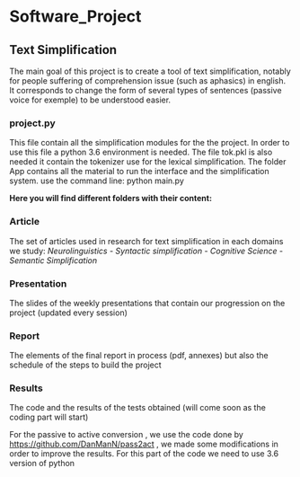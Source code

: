 # Software_Project

## Text Simplification

The main goal of this project is to create a tool of text simplification, notably for people suffering of comprehension issue (such as aphasics) in english. It corresponds to change the form of several types of sentences (passive voice for exemple) to be understood easier.

### project.py
This file contain all the simplification modules for the the project. In order to use this file a python 3.6 environment is needed. The file tok.pkl is also needed it contain the tokenizer use for the lexical simplification.
The folder App contains all the material to run the interface and the simplification system. use the command line:   python main.py


**Here you will find different folders with their content:**


### Article

The set of articles used in research for text simplification in each domains we study:
*Neurolinguistics* - *Syntactic simplification* - *Cognitive Science* - *Semantic Simplification*

### Presentation

The slides of the weekly presentations that contain our progression on the project (updated every session)

### Report

The elements of the final report in process (pdf, annexes) but also the schedule of the steps to build the project

### Results 

The code and the results of the tests obtained (will come soon as the coding part will start)

For the passive to active conversion , we use the code done by https://github.com/DanManN/pass2act , we made some modifications in order to improve the results. For this part of the code we need to use 3.6 version of python
